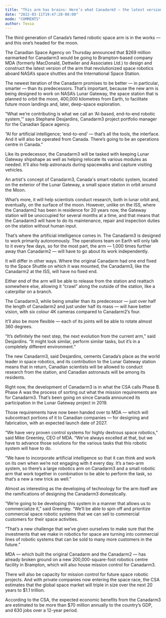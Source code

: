 ```yaml
---
title: "This arm has brains: Here’s what Canadarm3 — the latest version of the robot space arm — will be able to do"
date: "2022-03-11T19:47:28-08:00"
mode: "COMMENTS"
author: Tessa
---
```


The third generation of Canada’s famed robotic space arm is in the works — and this one’s headed for the moon.

The Canadian Space Agency on Thursday announced that $269 million earmarked for Canadarm3 would be going to Brampton-based company MDA (formerly MacDonald, Dettwiler and Associates Ltd.) to design and construct the latest version of the arm that revolutionized space robotics aboard NASA’s space shuttles and the International Space Station.

The newest iteration of the Canadarm promises to be better — in particular, smarter — than its predecessors. That’s important, because the new arm is being designed to work on NASA’s Lunar Gateway, the space station that is planned to orbit the moon, 400,000 kilometres from Earth, to facilitate future moon landings and, later, deep-space exploration.

“What we’re contributing is what we call an ‘AI-based, end-to-end robotic system,’” says Stephane Desjardins, Canadarm3 project portfolio manager for the Canadian Space agency.

“AI for artificial intelligence; ‘end-to-end’ — that’s all the tools, the interface. And it will also be operated from Canada. There’s going to be an operations centre in Canada.”

Like its predecessor, the Canadarm3 will be tasked with keeping Lunar Gateway shipshape as well as helping relocate its various modules as needed. It’ll also help astronauts during spacewalks and capture visiting vehicles.

An artist's concept of Canadarm3, Canada's smart robotic system, located on the exterior of the Lunar Gateway, a small space station in orbit around the Moon.

What’s more, it will help scientists conduct research, both in lunar orbit and, eventually, on the surface of the moon. However, unlike on the ISS, where the Canadarm2 has been in residence for 20 years now, the Gateway station will be unoccupied for several months at a time, and that means that the Canadarm3 will have to do its maintenance, repair and inspection duties on the station without human input.

That’s where the artificial intelligence comes in. The Canadarm3 is designed to work primarily autonomously. The operations team on Earth will only talk to it every few days, so for the most part, the arm — 1,000 times further away than Canadarm2 — will have to go about its work independently.

It will differ in other ways. Where the original Canadarm had one end fixed to the Space Shuttle on which it was mounted, the Canadarm3, like the Canadarm2 at the ISS, will have no fixed end.

Either end of the arm will be able to release from the station and reattach somewhere else, allowing it “crawl” along the outside of the station, like a caterpillar on a branch.

The Canadarm3, while being smaller than its predecessor — just over half the length of Canadarm2 and just under half its mass — will have better vision, with six colour 4K cameras compared to Canadarm2’s four.

It’ll also be more flexible — each of its joints will be able to rotate almost 360 degrees.

“It’s definitely the next step, the next evolution from the current arm,” said Desjardins. “It might look similar, perform similar tasks, but it’s in a completely different environment.”

The new Canadarm3, said Desjardins, cements Canada’s place as the world leader in space robotics, and its contribution to the Lunar Gateway station means that in return, Canadian scientists will be allowed to conduct research from the station, and Canadian astronauts will be among its residents.

Right now, the development of Canadarm3 is in what the CSA calls Phase B. Phase A was the process of sorting out what the mission requirements are for Canadarm3. That’s been going on since Canada announced its participation in the Lunar Gateway project in 2019.

Those requirements have now been handed over to MDA — which will subcontract portions of it to Canadian companies — for designing and fabrication, with an expected launch date of 2027.

“We have very proven control systems for highly dextrous space robotics,” said Mike Greenley, CEO of MDA. “We’ve always excelled at that, but we have to advance those solutions for the various tasks that this robotic system will have to do.

“We have to incorporate artificial intelligence so that it can think and work on its own when we’re not engaging with it every day. It’s a two-arm system, so there’s a large robotics arm on Canadarm3 and a small robotic arm that work together in combination to be able to perform the task, so that’s a new a new trick as well.”

Almost as interesting as the developing of technology for the arm itself are the ramifications of designing the Canadarm3 domestically.

“We’re going to be developing this system in a manner that allows us to commercialize it,” said Greenley. “We’ll be able to spin off and prioritize commercial space robotic systems that we can sell to commercial customers for their space activities.

“That’s a new challenge that we’ve given ourselves to make sure that the investments that we make in robotics for space are turning into commercial lines of robotic systems that can be sold to many more customers in the future.”

MDA — which built the original Canadarm and the Canadarm2 — has already broken ground on a new 200,000-square-foot robotics centre facility in Brampton, which will also house mission control for Canadarm3.

There will also be capacity for mission control for future space robotic projects. And with private companies now entering the space race, the CSA estimates that the global space market will triple in size over the next 20 years to $1.1 trillion.

According to the CSA, the expected economic benefits from the Canadarm3 are estimated to be more than $70 million annually to the country’s GDP, and 630 jobs over a 12-year period.
